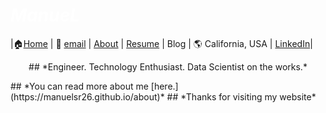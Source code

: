 #  *<span style="color:white">ManueL  </span>*


|🏠[Home](https://manuelsr26.github.io/) | 📧 [email](mailto:manuel.isr@outlook.com) | [About](https://manuelsr26.github.io/about) | [Resume](https://manuelsr26.github.io/cv) | Blog | 🌎 California, USA | [LinkedIn](https://www.linkedin.com/in/manuel-silva-ramirez/)|

<p style="text-align: center;">
## *Engineer. Technology Enthusiast. Data Scientist on the works.*
</p>
## *You can read more about me [here.](https://manuelsr26.github.io/about)*
## *Thanks for visiting my website*
